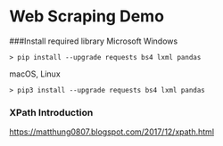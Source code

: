 # Web Scraping Demo

###Install required library
Microsoft Windows
```
> pip install --upgrade requests bs4 lxml pandas
```
macOS, Linux
```
> pip3 install --upgrade requests bs4 lxml pandas
```

### XPath Introduction

https://matthung0807.blogspot.com/2017/12/xpath.html